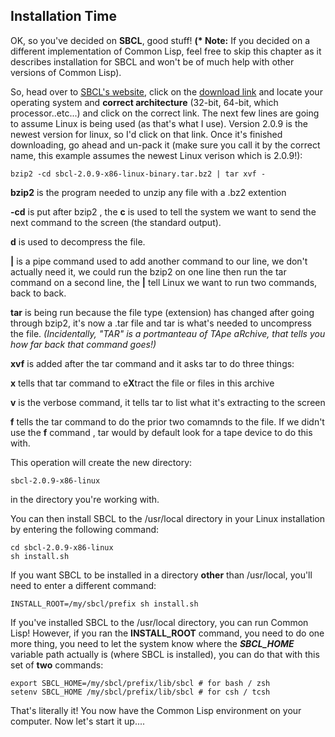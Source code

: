 ## Installation Time

OK, so you've decided on **SBCL**, good stuff!  **(\* Note:** If you decided on a different implementation of Common Lisp, feel free to skip
this chapter as it describes installation for SBCL and won't be of much help with other versions of Common Lisp).

So, head over to [SBCL's website](https://www.sbcl.org), click on the [download link](https://www.sbcl.org/platform-table.html) and locate your
operating system and **correct architecture** (32-bit, 64-bit, which processor..etc...) and click on the correct link. The next few
lines are going to assume Linux is being used (as that's what I use). Version 2.0.9 is the newest version for linux, so I'd click on that link. 
Once it's finished downloading, go ahead and un-pack it (make sure you call it by the correct name, this example assumes the newest 
Linux verison which is 2.0.9!):

```
bzip2 -cd sbcl-2.0.9-x86-linux-binary.tar.bz2 | tar xvf -
```

**bzip2** is the program needed to unzip any file with a .bz2 extention

**-cd** is put after bzip2 , the **c** is used to tell the system we want to send the next command to the screen (the standard output).

**d** is used to decompress the file.

**|** is a pipe command used to add another command to our line, we don't actually need it, we could run the bzip2 on one line
      then run the tar command on a second line, the **|** tell Linux we want to run two commands, back to back.

**tar** is being run because the file type (extension) has changed after going through bzip2, it's now a .tar file and 
        tar is what's needed to uncompress the file. *(Incidentally, "TAR" is a portmanteau of TApe aRchive, that tells you
        how far back that command goes!)*
        
**xvf** is added after the tar command and it asks tar to do three things:

**x** tells that tar command to e**X**tract the file or files in this archive

**v** is the verbose command, it tells tar to list what it's extracting to the screen

**f** tells the tar command to do the prior two comamnds to the file. If we didn't use the **f** command , tar would by default
      look for a tape device to do this with.
      
This operation will create the new directory:

```
sbcl-2.0.9-x86-linux

````

in the directory you're working with.

You can then install SBCL to the /usr/local directory in your Linux installation by entering the following command:

```
cd sbcl-2.0.9-x86-linux
sh install.sh
```

If you want SBCL to be installed in a directory **other** than /usr/local, you'll need to enter a different command:

```
INSTALL_ROOT=/my/sbcl/prefix sh install.sh
```

If you've installed SBCL to the /usr/local directory, you can run Common Lisp!  However, if you ran the **INSTALL_ROOT** command, you need
to do one more thing, you need to let the system know where the ***SBCL_HOME*** variable path actually is (where SBCL is installed), you 
can do that with this set of **two** commands:

```
export SBCL_HOME=/my/sbcl/prefix/lib/sbcl # for bash / zsh
setenv SBCL_HOME /my/sbcl/prefix/lib/sbcl # for csh / tcsh
```

That's literally it!  You now have the Common Lisp environment on your computer. Now let's start it up....


